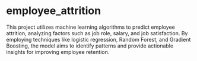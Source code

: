 # employee_attrition
This project utilizes machine learning algorithms to predict employee attrition, analyzing factors such as job role, salary, and job satisfaction. By employing techniques like logistic regression, Random Forest, and Gradient Boosting, the model aims to identify patterns and provide actionable insights for improving employee retention.
